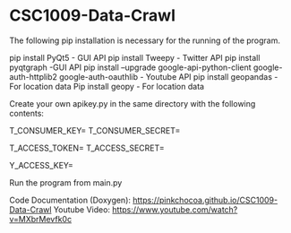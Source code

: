 # CSC1009-Data-Crawl
The following pip installation is necessary for the running of the program.

pip install PyQt5 - GUI API
pip install Tweepy - Twitter API
pip install pyqtgraph -GUI API
pip install –upgrade google-api-python-client google-auth-httplib2 google-auth-oauthlib - Youtube API
pip install geopandas - For location data
Pip install geopy - For location data

Create your own apikey.py in the same directory with the following contents:

T_CONSUMER_KEY=<your twitter consumer key>
T_CONSUMER_SECRET=<your twitter consumer secret>

T_ACCESS_TOKEN=<your twitter access token>
T_ACCESS_SECRET=<your twitter access secret>

Y_ACCESS_KEY=<your youtube access key>

Run the program from main.py

Code Documentation (Doxygen): https://pinkchocoa.github.io/CSC1009-Data-Crawl
Youtube Video: https://www.youtube.com/watch?v=MXbrMevfk0c
